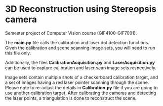 # 3D Reconstruction using Stereopsis camera 
Semester project of Computer Vision course (GIF4100-GIF7001).

The **main.py** file calls the calibration and laser dot detection functions. Given the calibration and scene scanning image sets, you will need to run this file only.  

Additionally, the files **CalibrationAcquisition.py** and **LaserAcquisition.py** can be used to capture calibration and laser scan image sets respectively.

Image sets contain multiple shots of a checkerboard calibration target, and a set of images having a red laser pointer scanning through the scene. Please note to re-adjust the details in **Calibration.py** file if you are going to use another calibration target. After calibrating the cameras and detecting the laser points, a triangulation is done to reconstruct the scene.
   
